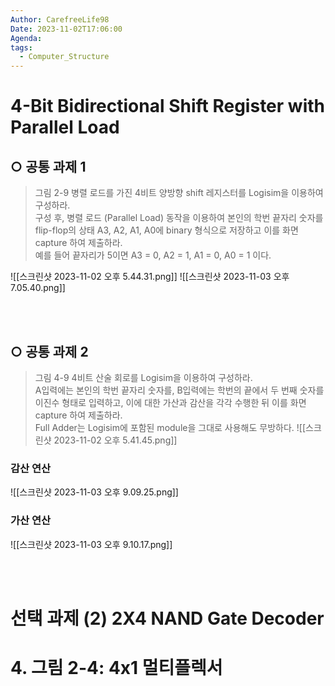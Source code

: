 ```yaml
---
Author: CarefreeLife98
Date: 2023-11-02T17:06:00
Agenda: 
tags:
  - Computer_Structure
---
```

# 4-Bit Bidirectional Shift Register with Parallel Load

## ○ 공통 과제 1

>그림 2-9 병렬 로드를 가진 4비트 양방향 shift 레지스터를 Logisim을 이용하여 구성하라.<br>
>구성 후, 병렬 로드 (Parallel Load) 동작을 이용하여 본인의 학번 끝자리 숫자를 flip-flop의 상태 A3, A2, A1, A0에 binary 형식으로 저장하고 이를 화면 capture 하여 제출하라. <br>
>예를 들어 끝자리가 5이면 A3 = 0, A2 = 1, A1 = 0, A0 = 1 이다.

![[스크린샷 2023-11-02 오후 5.44.31.png]]
![[스크린샷 2023-11-03 오후 7.05.40.png]]

<br><br>

## ○ 공통 과제 2

>그림 4-9 4비트 산술 회로를 Logisim을 이용하여 구성하라.<br>
>A입력에는 본인의 학번 끝자리 숫자를, B입력에는 학번의 끝에서 두 번째 숫자를 이진수 형태로 입력하고, 이에 대한 가산과 감산을 각각 수행한 뒤 이를 화면 capture 하여 제출하라. <br>
>Full Adder는 Logisim에 포함된 module을 그대로 사용해도 무방하다.
>![[스크린샷 2023-11-02 오후 5.41.45.png]]

### 감산 연산
![[스크린샷 2023-11-03 오후 9.09.25.png]]

### 가산 연산
![[스크린샷 2023-11-03 오후 9.10.17.png]]

<br><br>
# 선택 과제 (2) 2X4 NAND Gate Decoder

# 4. 그림 2-4: 4x1 멀티플렉서

